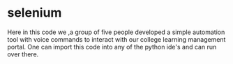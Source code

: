 # selenium
Here in this code we ,a group of five people developed a simple automation tool with voice commands to interact with our college learning management portal.
One can import this code into any of the python ide's and can run over there.

